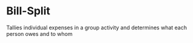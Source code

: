 # Bill-Split
Tallies individual expenses in a group activity and determines what each person owes and to whom
